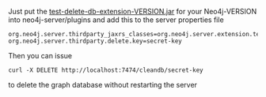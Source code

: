 Just put the [test-delete-db-extension-VERSION.jar](https://github.com/jexp/neo4j-clean-remote-db-addon/archives/master) for your Neo4j-VERSION into neo4j-server/plugins and add this to the server properties file

    org.neo4j.server.thirdparty_jaxrs_classes=org.neo4j.server.extension.test.delete=/cleandb
    org.neo4j.server.thirdparty.delete.key=secret-key


Then you can issue

    curl -X DELETE http://localhost:7474/cleandb/secret-key


to delete the graph database without restarting the server
